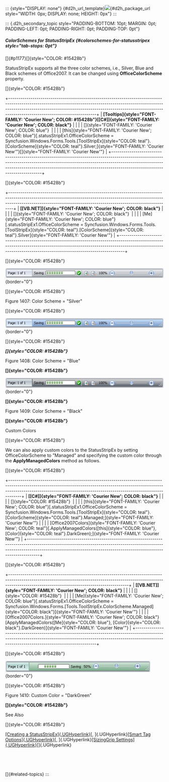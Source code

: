 ::: {style="DISPLAY: none"}
[](ms-xhelp:///?Id=d2h_url_template){#d2h_url_template}![](!package_url!){#d2h_package_url style="WIDTH: 0px; DISPLAY: none; HEIGHT: 0px"}
:::

::: {.d2h_secondary_topic style="PADDING-BOTTOM: 10pt; MARGIN: 0pt; PADDING-LEFT: 0pt; PADDING-RIGHT: 0pt; PADDING-TOP: 0pt"}
##### ColorSchemes for StatusStripEx {#colorschemes-for-statusstripex style="tab-stops: 0pt"}

[]{#p1177}[]{style="COLOR: #15428b"} 

StatusStripEx supports all the three color schemes, i.e., Silver, Blue and Black schemes of Office2007. It can be changed using **OfficeColorScheme** property.

[]{style="COLOR: #15428b"} 

+-------------------------------------------------------------------------------------------------------------------------------------------------------------------------------------------------------------------------------------------------------------------------------------+
| **[Tooltips]{style="FONT-FAMILY: 'Courier New'; COLOR: #15428b"}[\[C#\]]{style="FONT-FAMILY: 'Courier New'; COLOR: black"}**                                                                                                                                                        |
|                                                                                                                                                                                                                                                                                     |
| []{style="FONT-FAMILY: 'Courier New'; COLOR: blue"}                                                                                                                                                                                                                                 |
|                                                                                                                                                                                                                                                                                     |
| [this]{style="FONT-FAMILY: 'Courier New'; COLOR: blue"}[.statusStripEx1.OfficeColorScheme = Syncfusion.Windows.Forms.Tools.[ToolStripEx]{style="COLOR: teal"}.[ColorScheme]{style="COLOR: teal"}.Silver;]{style="FONT-FAMILY: 'Courier New'"}[]{style="FONT-FAMILY: 'Courier New'"} |
+-------------------------------------------------------------------------------------------------------------------------------------------------------------------------------------------------------------------------------------------------------------------------------------+

[]{style="COLOR: #15428b"} 

+--------------------------------------------------------------------------------------------------------------------------------------------------------------------------------------------------------------------------------------------+
| **[\[VB.NET\]]{style="FONT-FAMILY: 'Courier New'; COLOR: black"}**                                                                                                                                                                         |
|                                                                                                                                                                                                                                            |
| []{style="FONT-FAMILY: 'Courier New'; COLOR: black"}                                                                                                                                                                                       |
|                                                                                                                                                                                                                                            |
| [Me]{style="FONT-FAMILY: 'Courier New'; COLOR: blue"}[.statusStripEx1.OfficeColorScheme = Syncfusion.Windows.Forms.Tools.[ToolStripEx]{style="COLOR: teal"}.[ColorScheme]{style="COLOR: teal"}.Silver]{style="FONT-FAMILY: 'Courier New'"} |
+--------------------------------------------------------------------------------------------------------------------------------------------------------------------------------------------------------------------------------------------+

[]{style="COLOR: #15428b"} 

![](ImagesExt/image76_1388.jpg){border="0"}

[]{style="COLOR: #15428b"} 

Figure 1407: Color Scheme = \"Silver\"

[]{style="COLOR: #15428b"} 

![](ImagesExt/image76_1389.jpg){border="0"}

[]{style="COLOR: #15428b"} 

***[]{style="COLOR: #15428b"}*** 

Figure 1408: Color Scheme = \"Blue\"

**[]{style="COLOR: #15428b"}** 

![](ImagesExt/image76_1390.jpg){border="0"}

**[]{style="COLOR: #15428b"}** 

Figure 1409: Color Scheme = \"Black\"

**[]{style="COLOR: #15428b"}** 

Custom Colors

[]{style="COLOR: #15428b"} 

We can also apply custom colors to the StatusStripEx by setting OfficeColorScheme to \"Managed\" and specifying the custom color through the **ApplyManagedColors** method as follows.

[]{style="COLOR: #15428b"} 

+------------------------------------------------------------------------------------------------------------------------------------------------------------------------------------------------------------------------------------------------+
| **[\[C#\]]{style="FONT-FAMILY: 'Courier New'; COLOR: black"}**                                                                                                                                                                                 |
|                                                                                                                                                                                                                                                |
| []{style="COLOR: #15428b"}                                                                                                                                                                                                                     |
|                                                                                                                                                                                                                                                |
| [this]{style="FONT-FAMILY: 'Courier New'; COLOR: blue"}[.statusStripEx1.OfficeColorScheme = Syncfusion.Windows.Forms.Tools.[ToolStripEx]{style="COLOR: teal"}.[ColorScheme]{style="COLOR: teal"}.Managed;]{style="FONT-FAMILY: 'Courier New'"} |
|                                                                                                                                                                                                                                                |
| [Office2007Colors]{style="FONT-FAMILY: 'Courier New'; COLOR: teal"}[.ApplyManagedColors([this]{style="COLOR: blue"}, [Color]{style="COLOR: teal"}.DarkGreen);]{style="FONT-FAMILY: 'Courier New'"}                                             |
+------------------------------------------------------------------------------------------------------------------------------------------------------------------------------------------------------------------------------------------------+

[]{style="COLOR: #15428b"} 

+-----------------------------------------------------------------------------------------------------------------------------------------------------------------------------------------------------------------------+
| **[\[VB.NET\]]{style="FONT-FAMILY: 'Courier New'; COLOR: black"}**                                                                                                                                                    |
|                                                                                                                                                                                                                       |
| []{style="COLOR: #15428b"}                                                                                                                                                                                            |
|                                                                                                                                                                                                                       |
| [Me]{style="FONT-FAMILY: 'Courier New'; COLOR: blue"}[.statusStripEx1.OfficeColorScheme = Syncfusion.Windows.Forms.[Tools.ToolStripEx.ColorScheme.Managed]{style="COLOR: black"}]{style="FONT-FAMILY: 'Courier New'"} |
|                                                                                                                                                                                                                       |
| [Office2007Colors.]{style="FONT-FAMILY: 'Courier New'; COLOR: black"}[ApplyManagedColors([Me]{style="COLOR: blue"}, [Color]{style="COLOR: black"}.DarkGreen)]{style="FONT-FAMILY: 'Courier New'"}                     |
+-----------------------------------------------------------------------------------------------------------------------------------------------------------------------------------------------------------------------+

[]{style="COLOR: #15428b"} 

![](ImagesExt/image76_1271.jpg){border="0"}

[]{style="COLOR: #15428b"} 

Figure 1410: Custom Color = \"DarkGreen\"

**[]{style="COLOR: #15428b"}** 

See Also

[]{style="COLOR: #15428b"} 

[[Creating a StatusStripEx]{.UGHyperlink}](../../../../../../../../Documents%20and%20Settings/sylviap/Desktop/Tools%20-%20Part%202.docx#_Creating_a_StatusStripEx)[, ]{.UGHyperlink}[[Smart Tag Options]{.UGHyperlink}](../../../../../../../../Documents%20and%20Settings/sylviap/Desktop/Tools%20-%20Part%202.docx#_Smart_Tag_Options)[, ]{.UGHyperlink}[[SizingGrip Settings]{.UGHyperlink}](../../../../../../../../Documents%20and%20Settings/sylviap/Desktop/Tools%20-%20Part%202.docx#_SizingGrip_Settings)[]{.UGHyperlink}

 

 

[]{#related-topics}
:::

